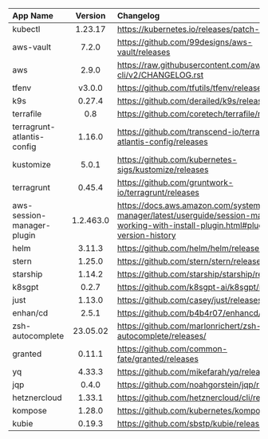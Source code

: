 | App Name | Version | Changelog |
| :------ | :-----: | :------- |
| kubectl | 1.23.17 | https://kubernetes.io/releases/patch-releases/ |
| aws-vault | 7.2.0 | https://github.com/99designs/aws-vault/releases |
| aws | 2.9.0 | https://raw.githubusercontent.com/aws/aws-cli/v2/CHANGELOG.rst |
| tfenv | v3.0.0 | https://github.com/tfutils/tfenv/releases |
| k9s | 0.27.4 | https://github.com/derailed/k9s/releases |
| terrafile | 0.8 | https://github.com/coretech/terrafile/releases |
| terragrunt-atlantis-config | 1.16.0 | https://github.com/transcend-io/terragrunt-atlantis-config/releases |
| kustomize | 5.0.1 | https://github.com/kubernetes-sigs/kustomize/releases |
| terragrunt | 0.45.4 | https://github.com/gruntwork-io/terragrunt/releases |
| aws-session-manager-plugin | 1.2.463.0 | https://docs.aws.amazon.com/systems-manager/latest/userguide/session-manager-working-with-install-plugin.html#plugin-version-history |
| helm | 3.11.3 | https://github.com/helm/helm/releases |
| stern | 1.25.0 | https://github.com/stern/stern/releases |
| starship | 1.14.2 | https://github.com/starship/starship/releases |
| k8sgpt | 0.2.7 | https://github.com/k8sgpt-ai/k8sgpt/releases/ |
| just | 1.13.0 | https://github.com/casey/just/releases/ |
| enhan/cd | 2.5.1 | https://github.com/b4b4r07/enhancd/tags |
| zsh-autocomplete | 23.05.02 | https://github.com/marlonrichert/zsh-autocomplete/releases/ |
| granted | 0.11.1 | https://github.com/common-fate/granted/releases |
| yq | 4.33.3 | https://github.com/mikefarah/yq/releases |
| jqp | 0.4.0 | https://github.com/noahgorstein/jqp/releases |
| hetznercloud | 1.33.1 | https://github.com/hetznercloud/cli/releases |
| kompose | 1.28.0 | https://github.com/kubernetes/kompose/releases |
| kubie | 0.19.3 | https://github.com/sbstp/kubie/releases |
